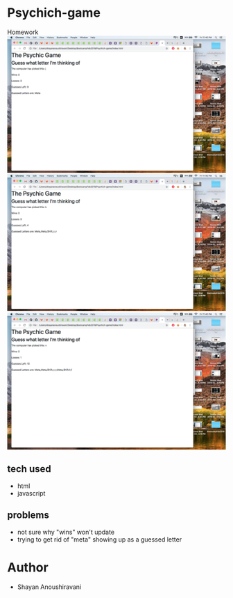 # Psychich-game

Homework
![image of wireframe](assets/images/image3.png)
![image of wireframe](assets/images/image2.png)
![image of wireframe](assets/images/image1.png)


## tech used
* html
* javascript

## problems 
* not sure why "wins" won't update
* trying to get rid of "meta" showing up as a guessed letter

# Author
* Shayan Anoushiravani

